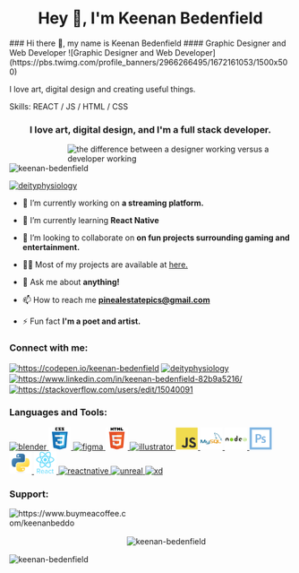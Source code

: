 <h1 align="center">Hey 👋, I'm Keenan Bedenfield</h1>
### Hi there 👋, my name is Keenan Bedenfield
#### Graphic Designer and Web Developer
![Graphic Designer and Web Developer](https://pbs.twimg.com/profile_banners/2966266495/1672161053/1500x500)

I love art, digital design and creating useful things.

Skills: REACT / JS / HTML / CSS







<h3 align="center">I love art, digital design, and I'm a full stack developer.</h3>
<img align="right" alt="the difference between a designer working versus a developer working" width="400" src="https://media1.giphy.com/media/9LQHvkbIzTSLe/giphy.gif">

<p align="left"> <img src="https://komarev.com/ghpvc/?username=keenan-bedenfield&label=Profile%20views&color=0e75b6&style=flat" alt="keenan-bedenfield" /> </p>

<p align="left"> <a href="https://twitter.com/deityphysiology" target="blank"><img src="https://img.shields.io/twitter/follow/deityphysiology?logo=twitter&style=for-the-badge" alt="deityphysiology" /></a> </p>

- 🔭 I’m currently working on **a streaming platform.**

- 🌱 I’m currently learning **React Native**

- 👯 I’m looking to collaborate on **on fun projects surrounding gaming and entertainment.**

- 👨‍💻 Most of my projects are available at [here.](here.)

- 💬 Ask me about **anything!**

- 📫 How to reach me **pinealestatepics@gmail.com**

- ⚡ Fun fact **I'm a poet and artist.**

<h3 align="left">Connect with me:</h3>
<p align="left">
<a href="https://codepen.io/https://codepen.io/keenan-bedenfield" target="blank"><img align="center" src="https://raw.githubusercontent.com/rahuldkjain/github-profile-readme-generator/master/src/images/icons/Social/codepen.svg" alt="https://codepen.io/keenan-bedenfield" height="30" width="40" /></a>
<a href="https://twitter.com/deityphysiology" target="blank"><img align="center" src="https://raw.githubusercontent.com/rahuldkjain/github-profile-readme-generator/master/src/images/icons/Social/twitter.svg" alt="deityphysiology" height="30" width="40" /></a>
<a href="https://linkedin.com/in/https://www.linkedin.com/in/keenan-bedenfield-82b9a5216/" target="blank"><img align="center" src="https://raw.githubusercontent.com/rahuldkjain/github-profile-readme-generator/master/src/images/icons/Social/linked-in-alt.svg" alt="https://www.linkedin.com/in/keenan-bedenfield-82b9a5216/" height="30" width="40" /></a>
<a href="https://stackoverflow.com/users/https://stackoverflow.com/users/edit/15040091" target="blank"><img align="center" src="https://raw.githubusercontent.com/rahuldkjain/github-profile-readme-generator/master/src/images/icons/Social/stack-overflow.svg" alt="https://stackoverflow.com/users/edit/15040091" height="30" width="40" /></a>
</p>

<h3 align="left">Languages and Tools:</h3>
<p align="left"> <a href="https://www.blender.org/" target="_blank" rel="noreferrer"> <img src="https://download.blender.org/branding/community/blender_community_badge_white.svg" alt="blender" width="40" height="40"/> </a> <a href="https://www.w3schools.com/css/" target="_blank" rel="noreferrer"> <img src="https://raw.githubusercontent.com/devicons/devicon/master/icons/css3/css3-original-wordmark.svg" alt="css3" width="40" height="40"/> </a> <a href="https://www.figma.com/" target="_blank" rel="noreferrer"> <img src="https://www.vectorlogo.zone/logos/figma/figma-icon.svg" alt="figma" width="40" height="40"/> </a> <a href="https://www.w3.org/html/" target="_blank" rel="noreferrer"> <img src="https://raw.githubusercontent.com/devicons/devicon/master/icons/html5/html5-original-wordmark.svg" alt="html5" width="40" height="40"/> </a> <a href="https://www.adobe.com/in/products/illustrator.html" target="_blank" rel="noreferrer"> <img src="https://www.vectorlogo.zone/logos/adobe_illustrator/adobe_illustrator-icon.svg" alt="illustrator" width="40" height="40"/> </a> <a href="https://developer.mozilla.org/en-US/docs/Web/JavaScript" target="_blank" rel="noreferrer"> <img src="https://raw.githubusercontent.com/devicons/devicon/master/icons/javascript/javascript-original.svg" alt="javascript" width="40" height="40"/> </a> <a href="https://www.mysql.com/" target="_blank" rel="noreferrer"> <img src="https://raw.githubusercontent.com/devicons/devicon/master/icons/mysql/mysql-original-wordmark.svg" alt="mysql" width="40" height="40"/> </a> <a href="https://nodejs.org" target="_blank" rel="noreferrer"> <img src="https://raw.githubusercontent.com/devicons/devicon/master/icons/nodejs/nodejs-original-wordmark.svg" alt="nodejs" width="40" height="40"/> </a> <a href="https://www.photoshop.com/en" target="_blank" rel="noreferrer"> <img src="https://raw.githubusercontent.com/devicons/devicon/master/icons/photoshop/photoshop-line.svg" alt="photoshop" width="40" height="40"/> </a> <a href="https://www.python.org" target="_blank" rel="noreferrer"> <img src="https://raw.githubusercontent.com/devicons/devicon/master/icons/python/python-original.svg" alt="python" width="40" height="40"/> </a> <a href="https://reactjs.org/" target="_blank" rel="noreferrer"> <img src="https://raw.githubusercontent.com/devicons/devicon/master/icons/react/react-original-wordmark.svg" alt="react" width="40" height="40"/> </a> <a href="https://reactnative.dev/" target="_blank" rel="noreferrer"> <img src="https://reactnative.dev/img/header_logo.svg" alt="reactnative" width="40" height="40"/> </a> <a href="https://unrealengine.com/" target="_blank" rel="noreferrer"> <img src="https://raw.githubusercontent.com/kenangundogan/fontisto/036b7eca71aab1bef8e6a0518f7329f13ed62f6b/icons/svg/brand/unreal-engine.svg" alt="unreal" width="40" height="40"/> </a> <a href="https://www.adobe.com/products/xd.html" target="_blank" rel="noreferrer"> <img src="https://cdn.worldvectorlogo.com/logos/adobe-xd.svg" alt="xd" width="40" height="40"/> </a> </p>

<h3 align="left">Support:</h3>
<p><a href="https://www.buymeacoffee.com/https://www.buymeacoffee.com/keenanbeddo"> <img align="left" src="https://cdn.buymeacoffee.com/buttons/v2/default-yellow.png" height="50" width="210" alt="https://www.buymeacoffee.com/keenanbeddo" /></a></p><br><br>

<p><img align="center" src="https://github-readme-stats.vercel.app/api/top-langs?username=keenan-bedenfield&show_icons=true&locale=en&layout=compact" alt="keenan-bedenfield" /></p>

<p><img align="center" src="https://github-readme-streak-stats.herokuapp.com/?user=keenan-bedenfield&" alt="keenan-bedenfield" /></p>
